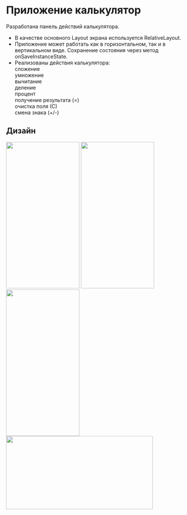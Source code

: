 # Приложение калькулятор
Разработана панель действий калькулятора.  
- В качестве основного Layout экрана используется RelativeLayout. 
- Приложение может работать как в горизонтальном, так и в вертикальном виде. Сохранение состояния через метод onSaveInstanceState.  
- Реализованы действия калькулятора:  
сложение  
умножение  
вычитание  
деление  
процент  
получение результата (=)  
очистка поля (С)  
смена знака  (+/-)

Дизайн
---
<img src="https://github.com/katerinavp/Calculator/blob/master/pictures/Screenshot_calculator.jpg" width="200" height="400"> <img src="https://github.com/katerinavp/Calculator/blob/master/pictures/Screenshot_sum.jpg" width="200" height="400"> <img src="https://github.com/katerinavp/Calculator/blob/master/pictures/Screenshot_landscapePosition_1.jpg" width="200" height="400"> 
<img src="https://github.com/katerinavp/3.3.1.Calculator_LandscapePosition/blob/master/Screenshot_landscapePosition_1.jpg" width="400" height="200">

